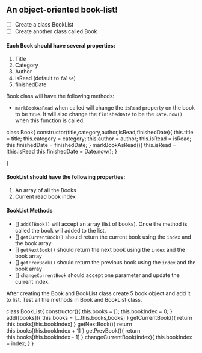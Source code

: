 ## An object-oriented book-list!

- [ ] Create a class BookList
- [ ] Create another class called Book

#### Each Book should have several properties:

1. Title
2. Category
3. Author
4. isRead (default to `false`)
5. finishedDate

Book class will have the following methods:

- `markBookAsRead` when called will change the `isRead` property on the book to be `true`. It will also change the `finishedDate` to be the `Date.now()` when this function is called.

class Book{
    constructor(title,category,author,isRead,finishedDate){
        this.title = title;
        this.category = category;
        this.author = author;
        this.isRead = isRead;
        this.finishedDate = finishedDate;
    }
    markBookAsRead(){
        this.isRead = !this.isRead
        this.finishedDate = Date.now();
    }

}

#### BookList should have the following properties:

1. An array of all the Books
2. Current read book index

#### BookList Methods

- [] `add([Book])` will accept an array (list of books). Once the method is called the book will added to the list.
- [] `getCurrentBook()` should return the current book using the `index` and the book array
- [] `getNextBook()` should return the next book using the `index` and the book array
- [] `getPrevBook()` should return the previous book using the `index` and the book array
- [] `changeCurrentBook` should accept one parameter and update the current index.

After creating the Book and BookList class create 5 book object and add it to list. Test all the methods in Book and BookList class.

class BookList{
    constructor(){
        this.books = [];
        this.bookIndex = 0;
    }
    add([books]){
        this.books = [...this.books,books]
    }
    getCurrentBook(){
        return this.books[this.bookIndex]
    }
    getNextBook(){
        return this.books[this.bookIndex + 1]
    }
    getPrevBook(){
        return this.books[this.bookIndex - 1]
    }
    changeCurrentBook(index){
        this.bookIndex = index;
    }
}